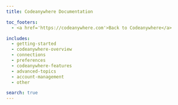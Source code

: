 ```yaml
---
title: Codeanywhere Documentation

toc_footers:
  - <a href='https://codeanywhere.com'>Back to Codeanywhere</a>

includes:
  - getting-started
  - codeanywhere-overview
  - connections
  - preferences
  - codeanywhere-features
  - advanced-topics
  - account-management
  - other

search: true
---
```


